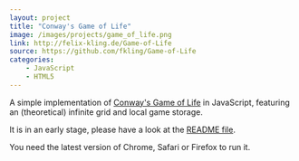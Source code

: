 ```yaml
---
layout: project
title: "Conway's Game of Life"
image: /images/projects/game_of_life.png
link: http://felix-kling.de/Game-of-Life
source: https://github.com/fkling/Game-of-Life
categories:
    - JavaScript
    - HTML5
---
```


A simple implementation of [Conway's Game of Life](http://en.wikipedia.org/wiki/Conway%27s_Game_of_Life) in JavaScript, featuring an (theoretical) infinite grid and local game storage.

It is in an early stage, please have a look at the [README file](https://github.com/fkling/Game-of-Life/blob/master/README.md).

You need the latest version of Chrome, Safari or Firefox to run it.
